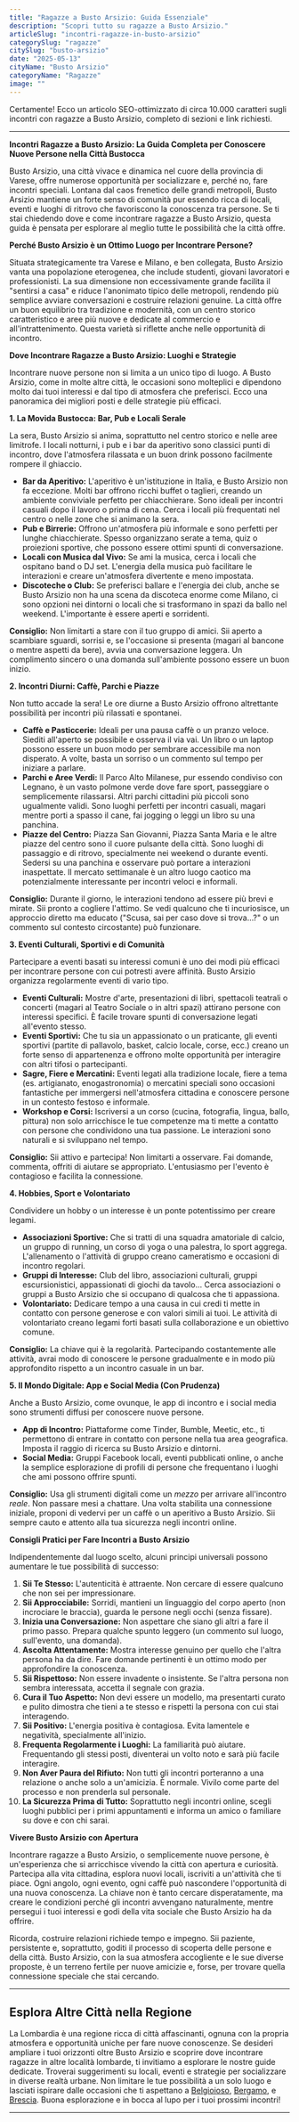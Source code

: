 ```yaml
---
title: "Ragazze a Busto Arsizio: Guida Essenziale"
description: "Scopri tutto su ragazze a Busto Arsizio."
articleSlug: "incontri-ragazze-in-busto-arsizio" 
categorySlug: "ragazze"
citySlug: "busto-arsizio"
date: "2025-05-13"
cityName: "Busto Arsizio"
categoryName: "Ragazze"
image: ""
---
```


Certamente! Ecco un articolo SEO-ottimizzato di circa 10.000 caratteri sugli incontri con ragazze a Busto Arsizio, completo di sezioni e link richiesti.

---

**Incontri Ragazze a Busto Arsizio: La Guida Completa per Conoscere Nuove Persone nella Città Bustocca**

Busto Arsizio, una città vivace e dinamica nel cuore della provincia di Varese, offre numerose opportunità per socializzare e, perché no, fare incontri speciali. Lontana dal caos frenetico delle grandi metropoli, Busto Arsizio mantiene un forte senso di comunità pur essendo ricca di locali, eventi e luoghi di ritrovo che favoriscono la conoscenza tra persone. Se ti stai chiedendo dove e come incontrare ragazze a Busto Arsizio, questa guida è pensata per esplorare al meglio tutte le possibilità che la città offre.

**Perché Busto Arsizio è un Ottimo Luogo per Incontrare Persone?**

Situata strategicamente tra Varese e Milano, e ben collegata, Busto Arsizio vanta una popolazione eterogenea, che include studenti, giovani lavoratori e professionisti. La sua dimensione non eccessivamente grande facilita il "sentirsi a casa" e riduce l'anonimato tipico delle metropoli, rendendo più semplice avviare conversazioni e costruire relazioni genuine. La città offre un buon equilibrio tra tradizione e modernità, con un centro storico caratteristico e aree più nuove e dedicate al commercio e all'intrattenimento. Questa varietà si riflette anche nelle opportunità di incontro.

**Dove Incontrare Ragazze a Busto Arsizio: Luoghi e Strategie**

Incontrare nuove persone non si limita a un unico tipo di luogo. A Busto Arsizio, come in molte altre città, le occasioni sono molteplici e dipendono molto dai tuoi interessi e dal tipo di atmosfera che preferisci. Ecco una panoramica dei migliori posti e delle strategie più efficaci.

**1. La Movida Bustocca: Bar, Pub e Locali Serale**

La sera, Busto Arsizio si anima, soprattutto nel centro storico e nelle aree limitrofe. I locali notturni, i pub e i bar da aperitivo sono classici punti di incontro, dove l'atmosfera rilassata e un buon drink possono facilmente rompere il ghiaccio.

*   **Bar da Aperitivo:** L'aperitivo è un'istituzione in Italia, e Busto Arsizio non fa eccezione. Molti bar offrono ricchi buffet o taglieri, creando un ambiente conviviale perfetto per chiacchierare. Sono ideali per incontri casuali dopo il lavoro o prima di cena. Cerca i locali più frequentati nel centro o nelle zone che si animano la sera.
*   **Pub e Birrerie:** Offrono un'atmosfera più informale e sono perfetti per lunghe chiacchierate. Spesso organizzano serate a tema, quiz o proiezioni sportive, che possono essere ottimi spunti di conversazione.
*   **Locali con Musica dal Vivo:** Se ami la musica, cerca i locali che ospitano band o DJ set. L'energia della musica può facilitare le interazioni e creare un'atmosfera divertente e meno impostata.
*   **Discoteche o Club:** Se preferisci ballare e l'energia dei club, anche se Busto Arsizio non ha una scena da discoteca enorme come Milano, ci sono opzioni nei dintorni o locali che si trasformano in spazi da ballo nel weekend. L'importante è essere aperti e sorridenti.

**Consiglio:** Non limitarti a stare con il tuo gruppo di amici. Sii aperto a scambiare sguardi, sorrisi e, se l'occasione si presenta (magari al bancone o mentre aspetti da bere), avvia una conversazione leggera. Un complimento sincero o una domanda sull'ambiente possono essere un buon inizio.

**2. Incontri Diurni: Caffè, Parchi e Piazze**

Non tutto accade la sera! Le ore diurne a Busto Arsizio offrono altrettante possibilità per incontri più rilassati e spontanei.

*   **Caffè e Pasticcerie:** Ideali per una pausa caffè o un pranzo veloce. Siediti all'aperto se possibile e osserva il via vai. Un libro o un laptop possono essere un buon modo per sembrare accessibile ma non disperato. A volte, basta un sorriso o un commento sul tempo per iniziare a parlare.
*   **Parchi e Aree Verdi:** Il Parco Alto Milanese, pur essendo condiviso con Legnano, è un vasto polmone verde dove fare sport, passeggiare o semplicemente rilassarsi. Altri parchi cittadini più piccoli sono ugualmente validi. Sono luoghi perfetti per incontri casuali, magari mentre porti a spasso il cane, fai jogging o leggi un libro su una panchina.
*   **Piazze del Centro:** Piazza San Giovanni, Piazza Santa Maria e le altre piazze del centro sono il cuore pulsante della città. Sono luoghi di passaggio e di ritrovo, specialmente nei weekend o durante eventi. Sedersi su una panchina e osservare può portare a interazioni inaspettate. Il mercato settimanale è un altro luogo caotico ma potenzialmente interessante per incontri veloci e informali.

**Consiglio:** Durante il giorno, le interazioni tendono ad essere più brevi e mirate. Sii pronto a cogliere l'attimo. Se vedi qualcuno che ti incuriosisce, un approccio diretto ma educato ("Scusa, sai per caso dove si trova...?" o un commento sul contesto circostante) può funzionare.

**3. Eventi Culturali, Sportivi e di Comunità**

Partecipare a eventi basati su interessi comuni è uno dei modi più efficaci per incontrare persone con cui potresti avere affinità. Busto Arsizio organizza regolarmente eventi di vario tipo.

*   **Eventi Culturali:** Mostre d'arte, presentazioni di libri, spettacoli teatrali o concerti (magari al Teatro Sociale o in altri spazi) attirano persone con interessi specifici. È facile trovare spunti di conversazione legati all'evento stesso.
*   **Eventi Sportivi:** Che tu sia un appassionato o un praticante, gli eventi sportivi (partite di pallavolo, basket, calcio locale, corse, ecc.) creano un forte senso di appartenenza e offrono molte opportunità per interagire con altri tifosi o partecipanti.
*   **Sagre, Fiere e Mercatini:** Eventi legati alla tradizione locale, fiere a tema (es. artigianato, enogastronomia) o mercatini speciali sono occasioni fantastiche per immergersi nell'atmosfera cittadina e conoscere persone in un contesto festoso e informale.
*   **Workshop e Corsi:** Iscriversi a un corso (cucina, fotografia, lingua, ballo, pittura) non solo arricchisce le tue competenze ma ti mette a contatto con persone che condividono una tua passione. Le interazioni sono naturali e si sviluppano nel tempo.

**Consiglio:** Sii attivo e partecipa! Non limitarti a osservare. Fai domande, commenta, offriti di aiutare se appropriato. L'entusiasmo per l'evento è contagioso e facilita la connessione.

**4. Hobbies, Sport e Volontariato**

Condividere un hobby o un interesse è un ponte potentissimo per creare legami.

*   **Associazioni Sportive:** Che si tratti di una squadra amatoriale di calcio, un gruppo di running, un corso di yoga o una palestra, lo sport aggrega. L'allenamento o l'attività di gruppo creano cameratismo e occasioni di incontro regolari.
*   **Gruppi di Interesse:** Club del libro, associazioni culturali, gruppi escursionistici, appassionati di giochi da tavolo... Cerca associazioni o gruppi a Busto Arsizio che si occupano di qualcosa che ti appassiona.
*   **Volontariato:** Dedicare tempo a una causa in cui credi ti mette in contatto con persone generose e con valori simili ai tuoi. Le attività di volontariato creano legami forti basati sulla collaborazione e un obiettivo comune.

**Consiglio:** La chiave qui è la regolarità. Partecipando costantemente alle attività, avrai modo di conoscere le persone gradualmente e in modo più approfondito rispetto a un incontro casuale in un bar.

**5. Il Mondo Digitale: App e Social Media (Con Prudenza)**

Anche a Busto Arsizio, come ovunque, le app di incontro e i social media sono strumenti diffusi per conoscere nuove persone.

*   **App di Incontro:** Piattaforme come Tinder, Bumble, Meetic, etc., ti permettono di entrare in contatto con persone nella tua area geografica. Imposta il raggio di ricerca su Busto Arsizio e dintorni.
*   **Social Media:** Gruppi Facebook locali, eventi pubblicati online, o anche la semplice esplorazione di profili di persone che frequentano i luoghi che ami possono offrire spunti.

**Consiglio:** Usa gli strumenti digitali come un *mezzo* per arrivare all'incontro *reale*. Non passare mesi a chattare. Una volta stabilita una connessione iniziale, proponi di vedervi per un caffè o un aperitivo a Busto Arsizio. Sii sempre cauto e attento alla tua sicurezza negli incontri online.

**Consigli Pratici per Fare Incontri a Busto Arsizio**

Indipendentemente dal luogo scelto, alcuni principi universali possono aumentare le tue possibilità di successo:

1.  **Sii Te Stesso:** L'autenticità è attraente. Non cercare di essere qualcuno che non sei per impressionare.
2.  **Sii Approcciabile:** Sorridi, mantieni un linguaggio del corpo aperto (non incrociare le braccia), guarda le persone negli occhi (senza fissare).
3.  **Inizia una Conversazione:** Non aspettare che siano gli altri a fare il primo passo. Prepara qualche spunto leggero (un commento sul luogo, sull'evento, una domanda).
4.  **Ascolta Attentamente:** Mostra interesse genuino per quello che l'altra persona ha da dire. Fare domande pertinenti è un ottimo modo per approfondire la conoscenza.
5.  **Sii Rispettoso:** Non essere invadente o insistente. Se l'altra persona non sembra interessata, accetta il segnale con grazia.
6.  **Cura il Tuo Aspetto:** Non devi essere un modello, ma presentarti curato e pulito dimostra che tieni a te stesso e rispetti la persona con cui stai interagendo.
7.  **Sii Positivo:** L'energia positiva è contagiosa. Evita lamentele e negatività, specialmente all'inizio.
8.  **Frequenta Regolarmente i Luoghi:** La familiarità può aiutare. Frequentando gli stessi posti, diventerai un volto noto e sarà più facile interagire.
9.  **Non Aver Paura del Rifiuto:** Non tutti gli incontri porteranno a una relazione o anche solo a un'amicizia. È normale. Vivilo come parte del processo e non prenderla sul personale.
10. **La Sicurezza Prima di Tutto:** Soprattutto negli incontri online, scegli luoghi pubblici per i primi appuntamenti e informa un amico o familiare su dove e con chi sarai.

**Vivere Busto Arsizio con Apertura**

Incontrare ragazze a Busto Arsizio, o semplicemente nuove persone, è un'esperienza che si arricchisce vivendo la città con apertura e curiosità. Partecipa alla vita cittadina, esplora nuovi locali, iscriviti a un'attività che ti piace. Ogni angolo, ogni evento, ogni caffè può nascondere l'opportunità di una nuova conoscenza. La chiave non è tanto cercare disperatamente, ma creare le condizioni perché gli incontri avvengano naturalmente, mentre persegui i tuoi interessi e godi della vita sociale che Busto Arsizio ha da offrire.

Ricorda, costruire relazioni richiede tempo e impegno. Sii paziente, persistente e, soprattutto, goditi il processo di scoperta delle persone e della città. Busto Arsizio, con la sua atmosfera accogliente e le sue diverse proposte, è un terreno fertile per nuove amicizie e, forse, per trovare quella connessione speciale che stai cercando.

---

## Esplora Altre Città nella Regione

La Lombardia è una regione ricca di città affascinanti, ognuna con la propria atmosfera e opportunità uniche per fare nuove conoscenze. Se desideri ampliare i tuoi orizzonti oltre Busto Arsizio e scoprire dove incontrare ragazze in altre località lombarde, ti invitiamo a esplorare le nostre guide dedicate. Troverai suggerimenti su locali, eventi e strategie per socializzare in diverse realtà urbane. Non limitare le tue possibilità a un solo luogo e lasciati ispirare dalle occasioni che ti aspettano a [Belgioioso](/belgioioso/ragazze/incontri-ragazze-in-belgioioso), [Bergamo](/bergamo/ragazze/incontri-ragazze-in-bergamo), e [Brescia](/brescia/ragazze/incontri-ragazze-in-brescia). Buona esplorazione e in bocca al lupo per i tuoi prossimi incontri!

---
